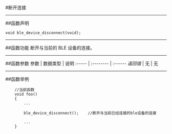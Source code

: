 #断开连接
***
##函数声明
```
void ble_device_disconnect(void);
```
***
##函数功能
断开与当前的 BLE 设备的连接。


***
##函数参数
参数    | 数据类型   | 说明
:----- | :-------- | :------
*返回值*  | 无    | 无

***
##函数举例
```
	//当前函数
	void foo()
	{
		...
		
		ble_device_disconnect();	//断开与当前已经连接的ble设备的连接
		
		...
	}
```	

